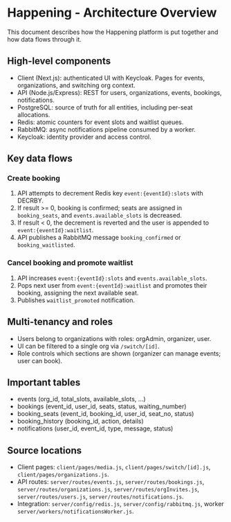 # Happening - Architecture Overview

This document describes how the Happening platform is put together and how data flows through it.

## High-level components
- Client (Next.js): authenticated UI with Keycloak. Pages for events, organizations, and switching org context.
- API (Node.js/Express): REST for users, organizations, events, bookings, notifications.
- PostgreSQL: source of truth for all entities, including per-seat allocations.
- Redis: atomic counters for event slots and waitlist queues.
- RabbitMQ: async notifications pipeline consumed by a worker.
- Keycloak: identity provider and access control.

## Key data flows
### Create booking
1. API attempts to decrement Redis key `event:{eventId}:slots` with DECRBY.
2. If result >= 0, booking is confirmed; seats are assigned in `booking_seats`, and `events.available_slots` is decreased.
3. If result < 0, the decrement is reverted and the user is appended to `event:{eventId}:waitlist`.
4. API publishes a RabbitMQ message `booking_confirmed` or `booking_waitlisted`.

### Cancel booking and promote waitlist
1. API increases `event:{eventId}:slots` and `events.available_slots`.
2. Pops next user from `event:{eventId}:waitlist` and promotes their booking, assigning the next available seat.
3. Publishes `waitlist_promoted` notification.

## Multi-tenancy and roles
- Users belong to organizations with roles: orgAdmin, organizer, user.
- UI can be filtered to a single org via `/switch/[id]`.
- Role controls which sections are shown (organizer can manage events; user can book).

## Important tables
- events (org_id, total_slots, available_slots, ...)
- bookings (event_id, user_id, seats, status, waiting_number)
- booking_seats (event_id, booking_id, user_id, seat_no, status)
- booking_history (booking_id, action, details)
- notifications (user_id, event_id, type, message, status)

## Source locations
- Client pages: `client/pages/media.js`, `client/pages/switch/[id].js`, `client/pages/organizations.js`.
- API routes: `server/routes/events.js`, `server/routes/bookings.js`, `server/routes/organizations.js`, `server/routes/orgInvites.js`, `server/routes/users.js`, `server/routes/notifications.js`.
- Integration: `server/config/redis.js`, `server/config/rabbitmq.js`, worker `server/workers/notificationsWorker.js`.
